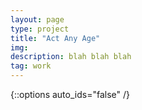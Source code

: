 ```yaml
---
layout: page
type: project
title: "Act Any Age"
img: 
description: blah blah blah
tag: work
---
```


{::options auto_ids="false" /}